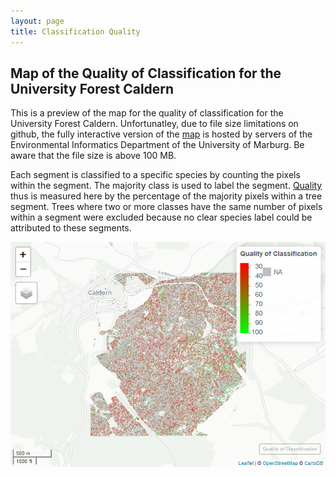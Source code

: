 ```yaml
---
layout: page
title: Classification Quality
---
```



Map of the Quality of Classification for the University Forest Caldern
----------------------------------------------------------

This is a preview of the map for the quality of classification for the University Forest Caldern. Unfortunatley, due to
file size limitations on github, the fully interactive version of the
[map](http://seminar.environmentalinformatics-marburg.de/Seminar_RS/quality.html)
is hosted by servers of the Environmental Informatics Department of the
University of Marburg. Be aware that the file size is above 100 MB.

Each segment is classified to a specific species by counting the pixels
within the segment. The majority class is used to label the segment.
[Quality](https://github.com/goergen95/mof_caldern/blob/master/src/011_structure_values.R#L62)
thus is measured here by the percentage of the majority pixels within a
tree segment. Trees where two or more classes have the same number of
pixels within a segment were excluded because no clear species label
could be attributed to these segments.

![Map Preview<](quality_files/figure-markdown_strict/unnamed-chunk-1-1.png)
